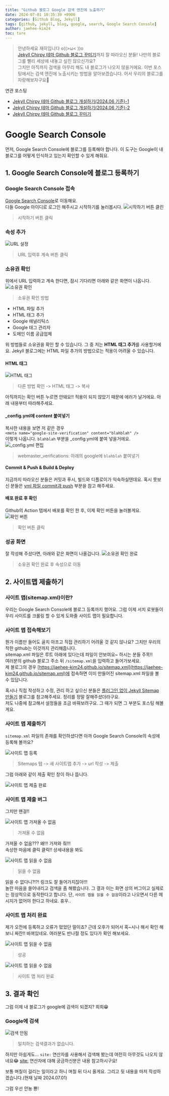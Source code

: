 ```yaml
---
title: "Github 블로그 Google 검색 엔진에 노출하기"
date: 2024-07-01 10:35:39 +0900
categories: [Github Blog, Jekyll]
tags: [github, jekyll, blog, google, search, Google Search Console]
author: jaehee-kim24
toc: ture
---
```

>안녕하세요 재히입니다 o((>ω< ))o  
[Jekyll Chirpy 테마 Github 블로그 꾸미기](https://jaehee-kim24.github.io/posts/github%EB%B8%94%EB%A1%9C%EA%B7%B8_%EA%BE%B8%EB%AF%B8%EA%B8%B0/)까지 잘 따라오신 분들! 나만의 블로그를 빨리 세상에 내놓고 싶진 않으신가요?  
그치만 아직까지 검색을 아무리 해도 내 블로그가 나오지 않을거에요. 이번 포스팅에서는 검색 엔진에 노출시키는 방법을 알아보겠습니다. 어서 우리의 블로그를 자랑해보자구요🚀

연관 포스팅  
- [Jekyll Chirpy 테마 Github 블로그 개설하기(2024.06 기준)-1](https://jaehee-kim24.github.io/posts/github%EB%B8%94%EB%A1%9C%EA%B7%B8_%EA%B0%9C%EC%84%A4%ED%95%98%EA%B8%B0_1/)  
- [Jekyll Chirpy 테마 Github 블로그 개설하기(2024.06 기준)-2](https://jaehee-kim24.github.io/posts/github%EB%B8%94%EB%A1%9C%EA%B7%B8_%EA%B0%9C%EC%84%A4%ED%95%98%EA%B8%B0_2/)
- [Jekyll Chirpy 테마 Github 블로그 꾸미기](https://jaehee-kim24.github.io/posts/github%EB%B8%94%EB%A1%9C%EA%B7%B8_%EA%BE%B8%EB%AF%B8%EA%B8%B0/)
  

# Google Search Console
먼저, Google Search Console에 블로그를 등록해야 합니다. 이 도구는 Google이 내 블로그를 어떻게 인식하고 있는지 확인할 수 있게 해줘요.

## 1. Google Search Console에 블로그 등록하기
### Google Search Console 접속
[Google Search Console](https://search.google.com/search-console/about)로 이동해요.  
다들 Google 아이디로 로그인 해주시고 시작하기를 눌러봅시다.
![시작하기 버튼 클린](../assets/img/2024-07-01-github블로그_검색노출하기/1.png)  
>  시작하기 버튼 클릭

### 속성 추가
![URL 설정](../assets/img/2024-07-01-github블로그_검색노출하기/2.png)  
>  URL 입력후 계속 버튼 클릭

### 소유권 확인
위에서 URL 입력하고 계속 한다면, 잠시 기다리면 아래와 같은 화면이 나옵니다. 
![소유권 확인](../assets/img/2024-07-01-github블로그_검색노출하기/3.png)  
> 소유권 확인 방법

- HTML 파일 추가
- HTML 태그 추가
- Google 애널리틱스
- Google 태그 관리자
- 도메인 이름 공급업체
  
위 방법들로 소유권을 확인 할 수 있습니다. 그 중 저는 **HTML 태그 추가**를 사용할거에요. Jekyll 블로그에는 HTML 파일 추가의 방법으로는 적용이 어려울 수 있습니다.

#### HTML 태그
![HTML 태그](../assets/img/2024-07-01-github블로그_검색노출하기/4.png)  
> 다른 방법 확인 -> HTML 태그 -> 복사  

아직까지는 확인 버튼 누르면 안돼요!! 적용이 되지 않았기 때문에 에러가 날거에요. 아래 내용부터 따라해주세요.

#### _config.yml에 content 붙여넣기
복사한 내용을 보면 저 같은 경우  
`<meta name="google-site-verification" content="blahblah" />`  
이렇게 나옵니다. `blahblah` 부분을 _config.yml에 붙여 넣을거에요.
![_config.yml 편집](../assets/img/2024-07-01-github블로그_검색노출하기/5.png)  
> webmaster_verifications: 아래의 google에 `blahblah` 붙여넣기

#### Commit & Push & Build & Deploy
지금까지 따라오신 분들은 커밋과 푸시, 빌드와 디플로이가 익숙하실텐데요. 혹시 못보신 분들은 [yml 파일 commit과 push](https://jaehee-kim24.github.io/posts/github%EB%B8%94%EB%A1%9C%EA%B7%B8_%EA%BE%B8%EB%AF%B8%EA%B8%B0/#yml-%ED%8C%8C%EC%9D%BC-commit%EA%B3%BC-push) 부분을 참고 해주세요.  

#### 배포 완료 후 확인
Github의 Action 탭에서 배포를 확인 한 후, 이제 확인 버튼을 눌러볼게요.
![확인 버튼](../assets/img/2024-07-01-github블로그_검색노출하기/4.png)  
> 확인 버튼 클릭

### 성공 화면
잘 작성해 주셨다면, 아래와 같은 화면이 나올겁니다.
![소유권 확인 완료](../assets/img/2024-07-01-github블로그_검색노출하기/6.png)  
> 소유권 확인 완료 후 속성으로 이동

## 2. 사이트맵 제출하기

### 사이트 맵(sitemap.xml)이란?

우리는 Google Search Console에 블로그 등록까지 했어요. 그럼 이제 서치 로봇들이 우리 사이트를 크롤링 할 수 있게 도와줄 사이트 맵이 필요합니다.  

### 사이트 맵 접속해보기
뭔가 이름만 들어도 골치 아프고 직접 관리하기 어려울 것 같지 않나요? 그치만 우리의 착한 github는 이것까지 관리해줍니다.  
sitemap.xml 파일은 루트 아래에 있다는데 파일이 안보여요~ 하시는 분들 주목!!  
여러분의 github 블로그 주소 뒤 `/sitemap.xml`을 입력하고 들어가보세요.  
제 블로그의 경우 
[https://jaehee-kim24.github.io/sitemap.xml](https://jaehee-kim24.github.io/sitemap.xml)에 접속하면 이미 만들어진 sitemap.xml 파일을 볼 수 있답니다.  

혹시나 직접 작성하고 수정, 관리 하고 싶으신 분들은 [플러그인 없이 Jekyll Sitemap 만들기](https://dveamer.github.io/homepage/Sitemap.html) 블로그를 참고해주세요. 정리를 정말 잘해주셨더라구요.  
저도 나중에 참고해서 설정들을 조금 바꿔보려구요. 그 때가 되면 그 부분도 포스팅 해볼게요.  

### 사이트 맵 제출하기
`sitemap.xml` 파일의 존재를 확인하셨다면 아까 Google Search Console의 속성에 등록해 볼까요?

![사이트 맵 등록](../assets/img/2024-07-01-github블로그_검색노출하기/7.png)  
> Sitemaps 탭 -> 새 사이트맵 추가 -> url 작성 -> 제출

그럼 아래와 같이 제출 확인 창이 하나 뜹니다.

![사이트 맵 제출 완료](../assets/img/2024-07-01-github블로그_검색노출하기/8.png)  

### 사이트 맵 제출 버그
그치만 왠걸!!

![사이트 맵 가져올 수 없음](../assets/img/2024-07-01-github블로그_검색노출하기/9.png)  
> 가져올 수 없음

가져올 수 없음??? 왜!!! 가져와 줘!!!  
속상한 마음에 클릭 클릭!! 상세내용을 봐도 

![사이트 맵 읽을 수 없음](../assets/img/2024-07-01-github블로그_검색노출하기/9.png)  
> 읽을 수 없음

읽을 수 없다니?!?! 링크도 잘 들어가지잖아!!!  
놀란 마음을 쓸어내리고 검색을 좀 해봤습니다. 그 결과 이는 화면 상의 버그이고 실제로는 정상적으로 동작한다고 합니다. 단, `사이트 맵을 읽을 수 없음`이라고 나오면서 다른 메시지가 없어야 한다고 하네요. 휴우..  

### 사이트 맵 처리 완료
제가 오전에 등록하고 오류가 떴었단 말이죠? 근데 오후가 되어서 혹~시나 해서 확인 해보니 짜잔!! 바껴있네요. 여러분도 반나절 정도 있다가 확인 해보세요.

![사이트 맵 읽을 수 없음](../assets/img/2024-07-01-github블로그_검색노출하기/12.png)  
> 성공

![사이트 맵 읽을 수 없음](../assets/img/2024-07-01-github블로그_검색노출하기/13.png)  
> 사이트 맵 처리 완료

## 3. 결과 확인
그럼 이제 내 블로그가 google에 검색이 되겠지? 희희😁

### Google에 검색
![검색 안됨](../assets/img/2024-07-01-github블로그_검색노출하기/11.png)  
> 일치하는 검색결과가 없습니다.  

하지만 아쉽게도... `site:` 연산자를 사용해서 검색해 봤는데 여전히 아무것도 나오지 않네요😂 [site:](https://developers.google.com/search/docs/monitor-debug/search-operators/all-search-site?hl=ko) 연산자에 대해 궁금하신분은 내용 참고하시구요!  

보통 며칠이 걸리는 일이라고 하니 며칠 뒤 다시 올게요. 그리고 뒷 내용을 마저 작성하겠습니다.(현재 날짜 2024.07.01)

그럼 우선 안뇽 뿅!
